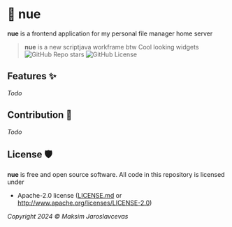 # 🐏 nue

**nue** is a frontend application for my personal file manager home server

> **nue** is a new scriptjava workframe btw
Cool looking widgets 
![GitHub Repo stars](https://img.shields.io/github/stars/Maksasj/nue)
![GitHub License](https://img.shields.io/github/license/Maksasj/nue)

## Features ✨
*Todo*

## Contribution 🫶
*Todo*

## License 🛡
**nue** is free and open source software. All code in this repository is licensed under
-  Apache-2.0 license ([LICENSE.md](https://github.com/Maksasj/nue/blob/master/LICENSE.md) or http://www.apache.org/licenses/LICENSE-2.0)

*Copyright 2024 © Maksim Jaroslavcevas*
